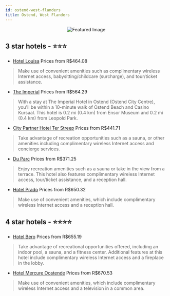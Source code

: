 ```yaml
---
id: ostend-west-flanders
title: Ostend, West Flanders
---
```


<center><img src="https://i.travelapi.com/hotels/1000000/30000/23100/23037/79613be4_z.jpg" alt="Featured Image" /></center>


##  3 star hotels - ⭐️⭐️⭐️

-    [Hotel Louisa](https://us.hurb.com/hotels/ostend/hotel-louisa-JNP-JP350243?cmp=18055) Prices from R$464.08
   > Make use of convenient amenities such as complimentary wireless Internet access, babysitting/childcare (surcharge), and tour/ticket assistance.
-    [The Imperial](https://us.hurb.com/hotels/ostend/the-imperial-JNP-JP222434?cmp=18055) Prices from R$564.29
   > With a stay at The Imperial Hotel in Ostend (Ostend City Centre), you'll be within a 10-minute walk of Ostend Beach and Casino Kursaal. This hotel is 0.2 mi (0.4 km) from Ensor Museum and 0.2 mi (0.4 km) from Leopold Park.
-    [City Partner Hotel Ter Streep](https://us.hurb.com/hotels/ostend/city-partner-hotel-ter-streep-JNP-JP136126?cmp=18055) Prices from R$441.71
   > Take advantage of recreation opportunities such as a sauna, or other amenities including complimentary wireless Internet access and concierge services.
-    [Du Parc](https://us.hurb.com/hotels/ostend/du-parc-JNP-JP853754?cmp=18055) Prices from R$371.25
   > Enjoy recreation amenities such as a sauna or take in the view from a terrace. This hotel also features complimentary wireless Internet access, tour/ticket assistance, and a reception hall.
-    [Hotel Prado](https://us.hurb.com/hotels/ostend/hotel-prado-JNP-JP081758?cmp=18055) Prices from R$650.32
   > Make use of convenient amenities, which include complimentary wireless Internet access and a reception hall.

##  4 star hotels - ⭐️⭐️⭐️⭐️

-    [Hotel Bero](https://us.hurb.com/hotels/ostend/hotel-bero-JNP-JP829820?cmp=18055) Prices from R$655.19
   > Take advantage of recreational opportunities offered, including an indoor pool, a sauna, and a fitness center. Additional features at this hotel include complimentary wireless Internet access and a fireplace in the lobby.
-    [Hotel Mercure Oostende](https://us.hurb.com/hotels/ostend/hotel-mercure-oostende-JNP-JP504848?cmp=18055) Prices from R$670.53
   > Make use of convenient amenities, which include complimentary wireless Internet access and a television in a common area.
